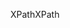 <span data-ttu-id="e4022-101">XPath</span><span class="sxs-lookup"><span data-stu-id="e4022-101">XPath</span></span>